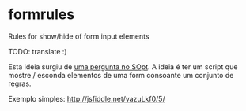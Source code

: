 # formrules
Rules for show/hide of form input elements

TODO: translate :)

Esta ideia surgiu de [uma pergunta no SOpt](http://goo.gl/Oe2yt2). A ideia é ter um script que mostre / esconda elementos de uma form consoante um conjunto de regras.

Exemplo simples: http://jsfiddle.net/vazuLkf0/5/
